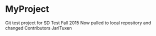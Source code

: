 # MyProject
Git test project for SD Test Fall 2015
Now pulled to local repository and changed
Contributors
JarlTuxen

